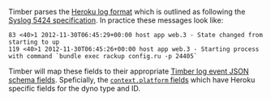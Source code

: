 Timber parses the [Heroku log format](https://devcenter.heroku.com/articles/log-drains#https-drains) which is outlined as following the [Syslog 5424 specification](https://www.ietf.org/rfc/rfc5424.txt). In practice these messages look like:

```
83 <40>1 2012-11-30T06:45:29+00:00 host app web.3 - State changed from starting to up
119 <40>1 2012-11-30T06:45:26+00:00 host app web.3 - Starting process with command `bundle exec rackup config.ru -p 24405`
```

Timber will map these fields to their appropriate [Timber log event JSON schema fields](https://timber.io/timber-concepts/log-event-json-schema). Speficially, the [`context.platform` fields](/timber-concepts/log-event-json-schema/context/platform-context) which have Heroku specific fields for the dyno type and ID.
